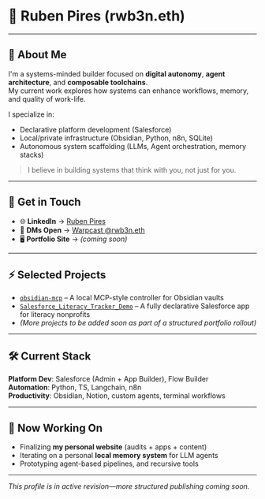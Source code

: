 # 🧬 Ruben Pires (rwb3n.eth)

---

## 📍 About Me

I'm a systems-minded builder focused on **digital autonomy**, **agent architecture**, and **composable toolchains**.  
My current work explores how systems can enhance workflows, memory, and quality of work-life.

I specialize in:
- Declarative platform development (Salesforce)
- Local/private infrastructure (Obsidian, Python, n8n, SQLite)
- Autonomous system scaffolding (LLMs, Agent orchestration, memory stacks)

> I believe in building systems that think with you, not just for you.

---

## 💼 Get in Touch

- 🌐 **LinkedIn** → [Ruben Pires](https://www.linkedin.com/in/ruben-pires-5a967a273/)  
- 💬 **DMs Open** → [Warpcast @rwb3n.eth](https://warpcast.com/rwb3n.eth)  
- 🖥️ **Portfolio Site** → _(coming soon)_

---

## ⚡ Selected Projects

- [`obsidian-mcp`](https://github.com/Rwb3n/obsidian-mcp) – A local MCP-style controller for Obsidian vaults  
- [`Salesforce_Literacy_Tracker_Demo`](https://github.com/Rwb3n/Salesforce_Literacy_Tracker_Demo) – A fully declarative Salesforce app for literacy nonprofits  
- *(More projects to be added soon as part of a structured portfolio rollout)*

---

## 🛠️ Current Stack

**Platform Dev**: Salesforce (Admin + App Builder), Flow Builder  
**Automation**: Python, TS, Langchain, n8n  
**Productivity**: Obsidian, Notion, custom agents, terminal workflows

---

## 🧠 Now Working On

- Finalizing **my personal website** (audits + apps + content)  
- Iterating on a personal **local memory system** for LLM agents  
- Prototyping agent-based pipelines, and recursive tools  

---

_This profile is in active revision—more structured publishing coming soon._
